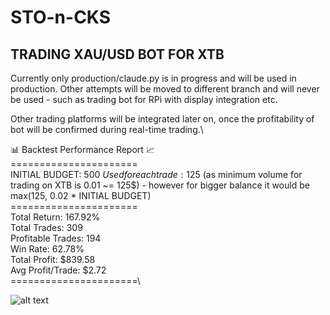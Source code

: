 # STO-n-CKS

## TRADING XAU/USD BOT FOR XTB

Currently only production/claude.py is in progress and will be used in production. Other attempts will be moved to different branch and will never be used - such as trading bot for RPi with display integration etc.

Other trading platforms will be integrated later on, once the profitability of bot will be confirmed during real-time trading.\

📊 Backtest Performance Report 📈\
======================\
INITIAL BUDGET: 500$\
Used for each trade: 125$ (as minimum volume for trading on XTB is 0.01 ~= 125$) - however for bigger balance it would be max(125, 0.02 * INITIAL BUDGET)\
======================\
Total Return: 167.92%\
Total Trades: 309\
Profitable Trades: 194\
Win Rate: 62.78%\
Total Profit: $839.58\
Avg Profit/Trade: $2.72\
======================\

![alt text](https://media.makeameme.org/created/stoncks-acc4dddafa.jpg)
